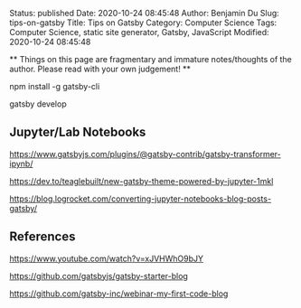 Status: published
Date: 2020-10-24 08:45:48
Author: Benjamin Du
Slug: tips-on-gatsby
Title: Tips on Gatsby
Category: Computer Science
Tags: Computer Science, static site generator, Gatsby, JavaScript
Modified: 2020-10-24 08:45:48

**
Things on this page are fragmentary and immature notes/thoughts of the author.
Please read with your own judgement!
**

npm install -g gatsby-cli

gatsby develop

## Jupyter/Lab Notebooks 

https://www.gatsbyjs.com/plugins/@gatsby-contrib/gatsby-transformer-ipynb/

https://dev.to/teaglebuilt/new-gatsby-theme-powered-by-jupyter-1mkl

https://blog.logrocket.com/converting-jupyter-notebooks-blog-posts-gatsby/

## References

https://www.youtube.com/watch?v=xJVHWhO9bJY

https://github.com/gatsbyjs/gatsby-starter-blog

https://github.com/gatsby-inc/webinar-my-first-code-blog